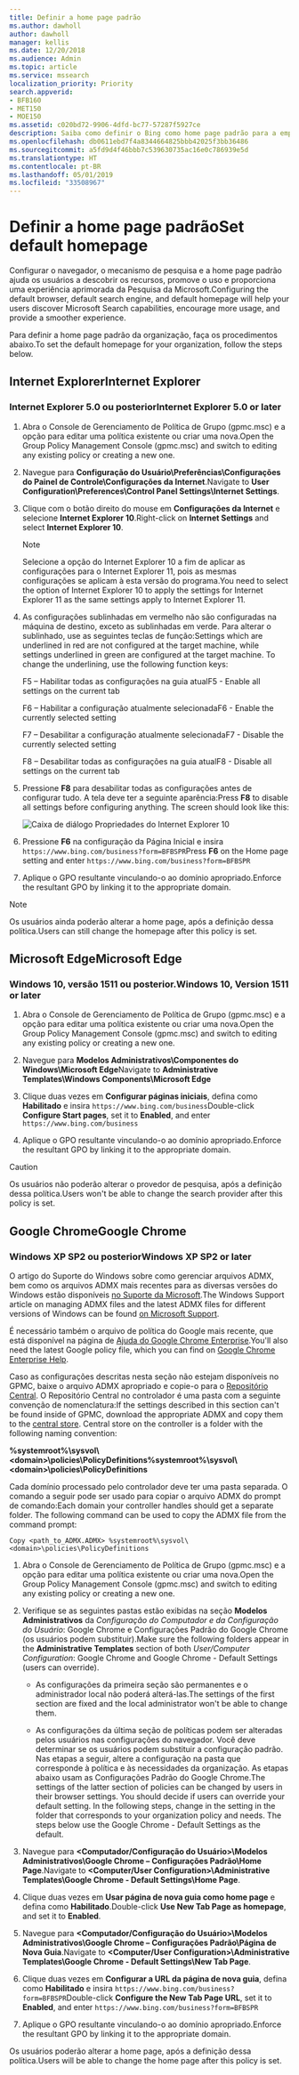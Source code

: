```yaml
---
title: Definir a home page padrão
ms.author: dawholl
author: dawholl
manager: kellis
ms.date: 12/20/2018
ms.audience: Admin
ms.topic: article
ms.service: mssearch
localization_priority: Priority
search.appverid:
- BFB160
- MET150
- MOE150
ms.assetid: c020bd72-9906-4dfd-bc77-57287f5927ce
description: Saiba como definir o Bing como home page padrão para a empresa com a Pesquisa da Microsoft.
ms.openlocfilehash: db0611ebd7f4a8344664825bbb42025f3bb36486
ms.sourcegitcommit: a5fd9d4f46bbb7c539630735ac16e0c786939e5d
ms.translationtype: HT
ms.contentlocale: pt-BR
ms.lasthandoff: 05/01/2019
ms.locfileid: "33508967"
---
```

# <a name="set-default-homepage"></a><span data-ttu-id="d94b8-103">Definir a home page padrão</span><span class="sxs-lookup"><span data-stu-id="d94b8-103">Set default homepage</span></span>

<span data-ttu-id="d94b8-104">Configurar o navegador, o mecanismo de pesquisa e a home page padrão ajuda os usuários a descobrir os recursos, promove o uso e proporciona uma experiência aprimorada da Pesquisa da Microsoft.</span><span class="sxs-lookup"><span data-stu-id="d94b8-104">Configuring the default browser, default search engine, and default homepage will help your users discover Microsoft Search  capabilities, encourage more usage, and provide a smoother experience.</span></span>
  
<span data-ttu-id="d94b8-105">Para definir a home page padrão da organização, faça os procedimentos abaixo.</span><span class="sxs-lookup"><span data-stu-id="d94b8-105">To set the default homepage for your organization, follow the steps below.</span></span>
  
## <a name="internet-explorer"></a><span data-ttu-id="d94b8-106">Internet Explorer</span><span class="sxs-lookup"><span data-stu-id="d94b8-106">Internet Explorer</span></span>

### <a name="internet-explorer-50-or-later"></a><span data-ttu-id="d94b8-107">Internet Explorer 5.0 ou posterior</span><span class="sxs-lookup"><span data-stu-id="d94b8-107">Internet Explorer 5.0 or later</span></span>

1. <span data-ttu-id="d94b8-108">Abra o Console de Gerenciamento de Política de Grupo (gpmc.msc) e a opção para editar uma política existente ou criar uma nova.</span><span class="sxs-lookup"><span data-stu-id="d94b8-108">Open the Group Policy Management Console (gpmc.msc) and switch to editing any existing policy or creating a new one.</span></span>
    
2. <span data-ttu-id="d94b8-109">Navegue para **Configuração do Usuário\Preferências\Configurações do Painel de Controle\Configurações da Internet**.</span><span class="sxs-lookup"><span data-stu-id="d94b8-109">Navigate to **User Configuration\Preferences\Control Panel Settings\Internet Settings**.</span></span>
    
3. <span data-ttu-id="d94b8-110">Clique com o botão direito do mouse em **Configurações da Internet** e selecione **Internet Explorer 10**.</span><span class="sxs-lookup"><span data-stu-id="d94b8-110">Right-click on **Internet Settings** and select **Internet Explorer 10**.</span></span>
    
    > [!NOTE]
    > <span data-ttu-id="d94b8-111">Selecione a opção do Internet Explorer 10 a fim de aplicar as configurações para o Internet Explorer 11, pois as mesmas configurações se aplicam à esta versão do programa.</span><span class="sxs-lookup"><span data-stu-id="d94b8-111">You need to select the option of Internet Explorer 10 to apply the settings for Internet Explorer 11 as the same settings apply to Internet Explorer 11.</span></span> 
  
4. <span data-ttu-id="d94b8-p101">As configurações sublinhadas em vermelho não são configuradas na máquina de destino, exceto as sublinhadas em verde. Para alterar o sublinhado, use as seguintes teclas de função:</span><span class="sxs-lookup"><span data-stu-id="d94b8-p101">Settings which are underlined in red are not configured at the target machine, while settings underlined in green are configured at the target machine. To change the underlining, use the following function keys:</span></span>
    
    <span data-ttu-id="d94b8-114">F5 – Habilitar todas as configurações na guia atual</span><span class="sxs-lookup"><span data-stu-id="d94b8-114">F5 - Enable all settings on the current tab</span></span>
    
    <span data-ttu-id="d94b8-115">F6 – Habilitar a configuração atualmente selecionada</span><span class="sxs-lookup"><span data-stu-id="d94b8-115">F6 - Enable the currently selected setting</span></span>
    
    <span data-ttu-id="d94b8-116">F7 – Desabilitar a configuração atualmente selecionada</span><span class="sxs-lookup"><span data-stu-id="d94b8-116">F7 - Disable the currently selected setting</span></span>
    
    <span data-ttu-id="d94b8-117">F8 – Desabilitar todas as configurações na guia atual</span><span class="sxs-lookup"><span data-stu-id="d94b8-117">F8 - Disable all settings on the current tab</span></span>
    
5. <span data-ttu-id="d94b8-p102">Pressione **F8** para desabilitar todas as configurações antes de configurar tudo. A tela deve ter a seguinte aparência:</span><span class="sxs-lookup"><span data-stu-id="d94b8-p102">Press **F8** to disable all settings before configuring anything. The screen should look like this:</span></span> 
    
    ![Caixa de diálogo Propriedades do Internet Explorer 10](media/2fd55755-5007-4e33-a795-c42ce2fcef4a.jpg)
  
6. <span data-ttu-id="d94b8-121">Pressione **F6** na configuração da Página Inicial e insira `https://www.bing.com/business?form=BFBSPR`</span><span class="sxs-lookup"><span data-stu-id="d94b8-121">Press **F6** on the Home page setting and enter `https://www.bing.com/business?form=BFBSPR`</span></span>
    
7. <span data-ttu-id="d94b8-122">Aplique o GPO resultante vinculando-o ao domínio apropriado.</span><span class="sxs-lookup"><span data-stu-id="d94b8-122">Enforce the resultant GPO by linking it to the appropriate domain.</span></span>
    
> [!NOTE]
> <span data-ttu-id="d94b8-123">Os usuários ainda poderão alterar a home page, após a definição dessa política.</span><span class="sxs-lookup"><span data-stu-id="d94b8-123">Users can still change the homepage after this policy is set.</span></span> 
  
## <a name="microsoft-edge"></a><span data-ttu-id="d94b8-124">Microsoft Edge</span><span class="sxs-lookup"><span data-stu-id="d94b8-124">Microsoft Edge</span></span>

### <a name="windows-10-version-1511-or-later"></a><span data-ttu-id="d94b8-125">Windows 10, versão 1511 ou posterior.</span><span class="sxs-lookup"><span data-stu-id="d94b8-125">Windows 10, Version 1511 or later</span></span>

1. <span data-ttu-id="d94b8-126">Abra o Console de Gerenciamento de Política de Grupo (gpmc.msc) e a opção para editar uma política existente ou criar uma nova.</span><span class="sxs-lookup"><span data-stu-id="d94b8-126">Open the Group Policy Management Console (gpmc.msc) and switch to editing any existing policy or creating a new one.</span></span>
    
2. <span data-ttu-id="d94b8-127">Navegue para **Modelos Administrativos\Componentes do Windows\Microsoft Edge**</span><span class="sxs-lookup"><span data-stu-id="d94b8-127">Navigate to **Administrative Templates\Windows Components\Microsoft Edge**</span></span>
    
1. <span data-ttu-id="d94b8-128">Clique duas vezes em **Configurar páginas iniciais**, defina como **Habilitado** e insira `https://www.bing.com/business`</span><span class="sxs-lookup"><span data-stu-id="d94b8-128">Double-click **Configure Start pages**, set it to **Enabled**, and enter `https://www.bing.com/business`</span></span>
    
3. <span data-ttu-id="d94b8-129">Aplique o GPO resultante vinculando-o ao domínio apropriado.</span><span class="sxs-lookup"><span data-stu-id="d94b8-129">Enforce the resultant GPO by linking it to the appropriate domain.</span></span>
    
> [!CAUTION]
> <span data-ttu-id="d94b8-130">Os usuários não poderão alterar o provedor de pesquisa, após a definição dessa política.</span><span class="sxs-lookup"><span data-stu-id="d94b8-130">Users won't be able to change the search provider after this policy is set.</span></span> 
  
## <a name="google-chrome"></a><span data-ttu-id="d94b8-131">Google Chrome</span><span class="sxs-lookup"><span data-stu-id="d94b8-131">Google Chrome</span></span>

### <a name="windows-xp-sp2-or-later"></a><span data-ttu-id="d94b8-132">Windows XP SP2 ou posterior</span><span class="sxs-lookup"><span data-stu-id="d94b8-132">Windows XP SP2 or later</span></span>

<span data-ttu-id="d94b8-133">O artigo do Suporte do Windows sobre como gerenciar arquivos ADMX, bem como os arquivos ADMX mais recentes para as diversas versões do Windows estão disponíveis [no Suporte da Microsoft](https://support.microsoft.com/pt-BR/help/3087759/how-to-create-and-manage-the-central-store-for-group-policy-administra).</span><span class="sxs-lookup"><span data-stu-id="d94b8-133">The Windows Support article on managing ADMX files and the latest ADMX files for different versions of Windows can be found [on Microsoft Support](https://support.microsoft.com/pt-BR/help/3087759/how-to-create-and-manage-the-central-store-for-group-policy-administra).</span></span>

<span data-ttu-id="d94b8-134">É necessário também o arquivo de política do Google mais recente, que está disponível na página de [Ajuda do Google Chrome Enterprise](https://support.google.com/chrome/a/answer/187202).</span><span class="sxs-lookup"><span data-stu-id="d94b8-134">You'll also need the latest Google policy file, which you can find on [Google Chrome Enterprise Help](https://support.google.com/chrome/a/answer/187202).</span></span>
  
<span data-ttu-id="d94b8-p103">Caso as configurações descritas nesta seção não estejam disponíveis no GPMC, baixe o arquivo ADMX apropriado e copie-o para o [Repositório Central](https://docs.microsoft.com/pt-BR/previous-versions/windows/it-pro/windows-vista/cc748955%28v%3dws.10%29). O Repositório Central no controlador é uma pasta com a seguinte convenção de nomenclatura:</span><span class="sxs-lookup"><span data-stu-id="d94b8-p103">If the settings described in this section can't be found inside of GPMC, download the appropriate ADMX and copy them to the [central store](https://docs.microsoft.com/pt-BR/previous-versions/windows/it-pro/windows-vista/cc748955%28v%3dws.10%29). Central store on the controller is a folder with the following naming convention:</span></span>
  
 <span data-ttu-id="d94b8-137">**%systemroot%\sysvol\\<domain\>\policies\PolicyDefinitions**</span><span class="sxs-lookup"><span data-stu-id="d94b8-137">**%systemroot%\sysvol\\<domain\>\policies\PolicyDefinitions**</span></span>
  
<span data-ttu-id="d94b8-p104">Cada domínio processado pelo controlador deve ter uma pasta separada. O comando a seguir pode ser usado para copiar o arquivo ADMX do prompt de comando:</span><span class="sxs-lookup"><span data-stu-id="d94b8-p104">Each domain your controller handles should get a separate folder. The following command can be used to copy the ADMX file from the command prompt:</span></span>
  
 `Copy <path_to_ADMX.ADMX> %systemroot%\sysvol\<domain>\policies\PolicyDefinitions`
  
1. <span data-ttu-id="d94b8-140">Abra o Console de Gerenciamento de Política de Grupo (gpmc.msc) e a opção para editar uma política existente ou criar uma nova.</span><span class="sxs-lookup"><span data-stu-id="d94b8-140">Open the Group Policy Management Console (gpmc.msc) and switch to editing any existing policy or creating a new one.</span></span>
    
2. <span data-ttu-id="d94b8-141">Verifique se as seguintes pastas estão exibidas na seção **Modelos Administrativos** da *Configuração do Computador e da Configuração do Usuário*: Google Chrome e Configurações Padrão do Google Chrome (os usuários podem substituir).</span><span class="sxs-lookup"><span data-stu-id="d94b8-141">Make sure the following folders appear in the **Administrative Templates** section of both *User/Computer Configuration*: Google Chrome and Google Chrome - Default Settings (users can override).</span></span>
    
   - <span data-ttu-id="d94b8-142">As configurações da primeira seção são permanentes e o administrador local não poderá alterá-las.</span><span class="sxs-lookup"><span data-stu-id="d94b8-142">The settings of the first section are fixed and the local administrator won't be able to change them.</span></span>
    
   - <span data-ttu-id="d94b8-p105">As configurações da última seção de políticas podem ser alteradas pelos usuários nas configurações do navegador. Você deve determinar se os usuários podem substituir a configuração padrão. Nas etapas a seguir, altere a configuração na pasta que corresponde à política e às necessidades da organização. As etapas abaixo usam as Configurações Padrão do Google Chrome.</span><span class="sxs-lookup"><span data-stu-id="d94b8-p105">The settings of the latter section of policies can be changed by users in their browser settings. You should decide if users can override your default setting. In the following steps, change in the setting in the folder that corresponds to your organization policy and needs. The steps below use the Google Chrome - Default Settings as the default.</span></span>
    
3. <span data-ttu-id="d94b8-147">Navegue para **&lt;Computador/Configuração do Usuário&gt;\Modelos Administrativos\Google Chrome – Configurações Padrão\Home Page**.</span><span class="sxs-lookup"><span data-stu-id="d94b8-147">Navigate to **&lt;Computer/User Configuration&gt;\Administrative Templates\Google Chrome - Default Settings\Home Page**.</span></span>
    
4. <span data-ttu-id="d94b8-148">Clique duas vezes em **Usar página de nova guia como home page** e defina como **Habilitado**.</span><span class="sxs-lookup"><span data-stu-id="d94b8-148">Double-click **Use New Tab Page as homepage**, and set it to **Enabled**.</span></span>
    
5. <span data-ttu-id="d94b8-149">Navegue para **&lt;Computador/Configuração do Usuário&gt;\Modelos Administrativos\Google Chrome – Configurações Padrão\Página de Nova Guia**.</span><span class="sxs-lookup"><span data-stu-id="d94b8-149">Navigate to **&lt;Computer/User Configuration&gt;\Administrative Templates\Google Chrome - Default Settings\New Tab Page**.</span></span>
    
6. <span data-ttu-id="d94b8-150">Clique duas vezes em **Configurar a URL da página de nova guia**, defina como **Habilitado** e insira `https://www.bing.com/business?form=BFBSPR`</span><span class="sxs-lookup"><span data-stu-id="d94b8-150">Double-click **Configure the New Tab Page URL**, set it to **Enabled**, and enter `https://www.bing.com/business?form=BFBSPR`</span></span>
    
7. <span data-ttu-id="d94b8-151">Aplique o GPO resultante vinculando-o ao domínio apropriado.</span><span class="sxs-lookup"><span data-stu-id="d94b8-151">Enforce the resultant GPO by linking it to the appropriate domain.</span></span>
    
<span data-ttu-id="d94b8-152">Os usuários poderão alterar a home page, após a definição dessa política.</span><span class="sxs-lookup"><span data-stu-id="d94b8-152">Users will be able to change the home page after this policy is set.</span></span>